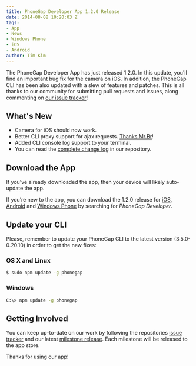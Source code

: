 ```yaml
---
title: PhoneGap Developer App 1.2.0 Release
date: 2014-08-08 10:20:03 Z
tags:
- App
- News
- Windows Phone
- iOS
- Android
author: Tim Kim
---
```


The PhoneGap Developer App has just released 1.2.0. In this update, you'll find an important
bug fix for the camera on iOS. In addition, the PhoneGap CLI has been also updated
with a slew of features and patches. This is all thanks to our community for submitting
pull requests and issues, along commenting on [our issue tracker][6]!

## What's New

- Camera for iOS should now work.
- Better CLI proxy support for ajax requests. [Thanks Mr.Br][1]!
- Added CLI console log support to your terminal.
- You can read the [complete change log][2] in our repository.

## Download the App

If you’ve already downloaded the app, then your device will likely auto-update the app.

If you’re new to the app, you can download the 1.2.0 release for [iOS][3], [Android][4]
and [Windows Phone][5] by searching for _PhoneGap Developer_.

## Update your CLI

Please, remember to update your PhoneGap CLI to the latest version (3.5.0-0.20.10)
in order to get the new fixes:

### OS X and Linux

```sh
$ sudo npm update -g phonegap
```

### Windows

```sh
C:\> npm update -g phonegap
```

## Getting Involved

You can keep up-to-date on our work by following the repositories [issue tracker][6]
and our latest [milestone release][7]. Each milestone will be released to the app store.

Thanks for using our app!

[1]: https://github.com/phonegap/connect-phonegap/commits/master?author=MrBr
[2]: https://github.com/phonegap/phonegap-app-developer/blob/master/CHANGELOG.md#120
[3]: https://itunes.apple.com/app/id843536693
[4]: https://play.google.com/store/apps/details?id=com.adobe.phonegap.app
[5]: http://www.windowsphone.com/en-us/store/app/phonegap-developer/5c6a2d1e-4fad-4bf8-aaf7-71380cc84fe3?signin=true
[6]: https://github.com/phonegap/phonegap-app-developer/issues/
[7]: https://github.com/phonegap/phonegap-app-developer/milestones
